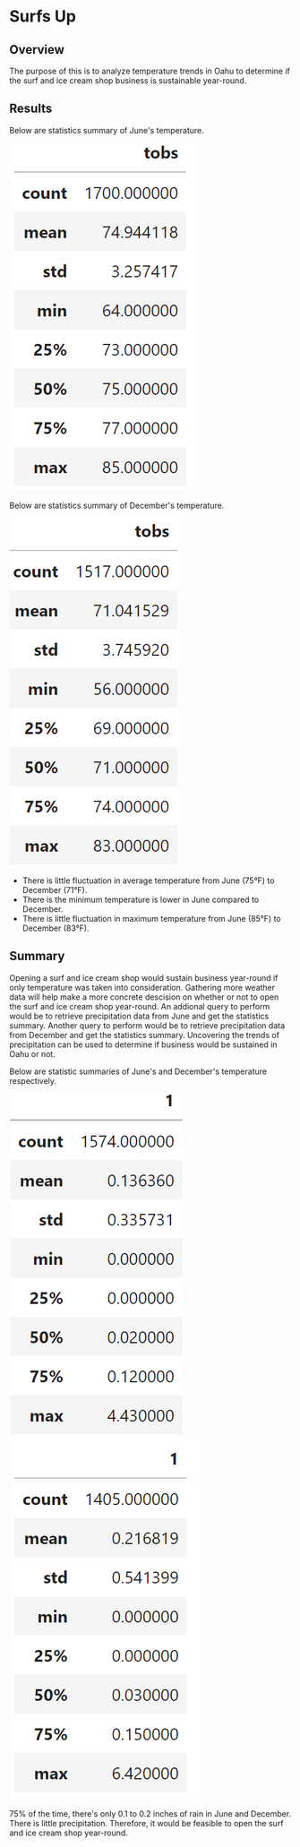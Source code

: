 # Surfs Up

## Overview
The purpose of this is to analyze temperature trends in Oahu to determine if the surf and ice cream shop business is sustainable year-round.

## Results
Below are statistics summary of June's temperature.

![june_stats.PNG](https://github.com/jlynw/surfs-up/blob/main/Resources/june_stats.PNG)

Below are statistics summary of December's temperature.

![dec_stats.PNG](https://github.com/jlynw/surfs-up/blob/main/Resources/dec_stats.PNG)

- There is little fluctuation in average temperature from June (75°F) to December (71°F).
- There is the minimum temperature is lower in June compared to December.
- There is little fluctuation in maximum temperature from June (85°F) to December (83°F).

## Summary
Opening a surf and ice cream shop would sustain business year-round if only temperature was taken into consideration. Gathering more weather data will help make a more concrete descision on whether or not to open the surf and ice cream shop year-round. An addional query to perform would be to retrieve precipitation data from June and get the statistics summary. Another query to perform would be to retrieve precipitation data from December and get the statistics summary. Uncovering the trends of precipitation can be used to determine if business would be sustained in Oahu or not.

Below are statistic summaries of June's and December's temperature respectively.

![june_rain.PNG](https://github.com/jlynw/surfs-up/blob/main/Resources/june_rain.PNG) ![dec_rain.PNG](https://github.com/jlynw/surfs-up/blob/main/Resources/dec_rain.PNG)

75% of the time, there's only 0.1 to 0.2 inches of rain in June and December. There is little precipitation. Therefore, it would be feasible to open the surf and ice cream shop year-round. 
